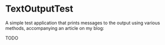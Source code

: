 # TextOutputTest

A simple test application that prints messages to the output using various methods, accompanying an article on my blog:

TODO